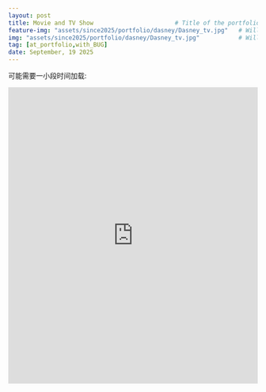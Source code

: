 ```yaml
---
layout: post
title: Movie and TV Show				       # Title of the portfolio post
feature-img: "assets/since2025/portfolio/dasney/Dasney_tv.jpg"   # Will display the image in the post
img: "assets/since2025/portfolio/dasney/Dasney_tv.jpg"           # Will display the image in the portfolio page
tag: [at_portfolio,with_BUG]
date: September, 19 2025
---
```

可能需要一小段时间加载:

<iframe src="https://www.douban.com/doulist/156577778/" width="100%" height="600" frameborder="0" allowfullscreen />
